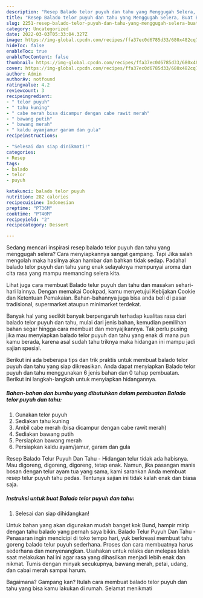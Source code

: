 ```yaml
---
description: "Resep Balado telor puyuh dan tahu yang Menggugah Selera, Buat Buka Puasa Lezat"
title: "Resep Balado telor puyuh dan tahu yang Menggugah Selera, Buat Buka Puasa Lezat"
slug: 2251-resep-balado-telor-puyuh-dan-tahu-yang-menggugah-selera-buat-buka-puasa-lezat
category: Uncategorized
date: 2022-03-03T05:33:04.327Z
image: https://img-global.cpcdn.com/recipes/ffa37ec0d6785d33/680x482cq70/balado-telor-puyuh-dan-tahu-foto-resep-utama.jpg
hideToc: false
enableToc: true
enableTocContent: false
thumbnail: https://img-global.cpcdn.com/recipes/ffa37ec0d6785d33/680x482cq70/balado-telor-puyuh-dan-tahu-foto-resep-utama.jpg
cover: https://img-global.cpcdn.com/recipes/ffa37ec0d6785d33/680x482cq70/balado-telor-puyuh-dan-tahu-foto-resep-utama.jpg
author: Admin
authorAv: notfound
ratingvalue: 4.2
reviewcount: 3
recipeingredient:
- " telor puyuh"
- " tahu kuning"
- " cabe merah bisa dicampur dengan cabe rawit merah"
- " bawang putih"
- " bawang merah"
- " kaldu ayamjamur garam dan gula"
recipeinstructions:

- "Selesai dan siap dinikmati!"
categories:
- Resep
tags:
- balado
- telor
- puyuh

katakunci: balado telor puyuh 
nutrition: 282 calories
recipecuisine: Indonesian
preptime: "PT36M"
cooktime: "PT40M"
recipeyield: "2"
recipecategory: Dessert

---
```



Sedang mencari inspirasi resep balado telor puyuh dan tahu yang menggugah selera? Cara menyiapkannya sangat gampang. Tapi Jika salah mengolah maka hasilnya akan hambar dan bahkan tidak sedap. Padahal balado telor puyuh dan tahu yang enak selayaknya mempunyai aroma dan cita rasa yang mampu memancing selera kita.


Lihat juga cara membuat Balado telur puyuh dan tahu dan masakan sehari-hari lainnya. Dengan memakai Cookpad, kamu menyetujui Kebijakan Cookie dan Ketentuan Pemakaian. Bahan-bahannya juga bisa anda beli di pasar tradisional, supermarket ataupun minimarket terdekat.

Banyak hal yang sedikit banyak berpengaruh terhadap kualitas rasa dari balado telor puyuh dan tahu, mulai dari jenis bahan, kemudian pemilihan bahan segar hingga cara membuat dan menyajikannya. Tak perlu pusing jika mau menyiapkan balado telor puyuh dan tahu yang enak di mana pun kamu berada, karena asal sudah tahu triknya maka hidangan ini mampu jadi sajian spesial.


Berikut ini ada beberapa tips dan trik praktis untuk membuat balado telor puyuh dan tahu yang siap dikreasikan. Anda dapat menyiapkan Balado telor puyuh dan tahu menggunakan 6 jenis bahan dan 0 tahap pembuatan. Berikut ini langkah-langkah untuk menyiapkan hidangannya.

<!--inarticleads1-->

##### Bahan-bahan dan bumbu yang dibutuhkan dalam pembuatan Balado telor puyuh dan tahu:

1. Gunakan  telor puyuh
1. Sediakan  tahu kuning
1. Ambil  cabe merah (bisa dicampur dengan cabe rawit merah)
1. Sediakan  bawang putih
1. Persiapkan  bawang merah
1. Persiapkan  kaldu ayam/jamur, garam dan gula


Resep Balado Telur Puyuh Dan Tahu - Hidangan telur tidak ada habisnya. Mau digoreng, digoreng, digoreng, tetap enak. Namun, jika pasangan manis bosan dengan telur ayam tua yang sama, kami sarankan Anda membuat resep telur puyuh tahu pedas. Tentunya sajian ini tidak kalah enak dan biasa saja. 

<!--inarticleads2-->

##### Instruksi untuk buat Balado telor puyuh dan tahu:


1. Selesai dan siap dihidangkan!

Untuk bahan yang akan digunakan mudah banget kok Bund, hampir mirip dengan tahu balado yang pernah saya bikin. Balado Telur Puyuh Dan Tahu - Penasaran ingin mencicipi di toko tempo hari, yuk berkreasi membuat tahu goreng balado telur puyuh sederhana. Proses dan cara membuatnya harus sederhana dan menyenangkan. Usahakan untuk relaks dan melepas lelah saat melakukan hal ini agar rasa yang dihasilkan menjadi lebih enak dan nikmat. Tumis dengan minyak secukupnya, bawang merah, petai, udang, dan cabai merah sampai harum. 

Bagaimana? Gampang kan? Itulah cara membuat balado telor puyuh dan tahu yang bisa kamu lakukan di rumah. Selamat menikmati
